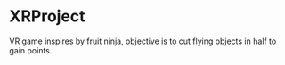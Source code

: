 # XRProject

VR game inspires by fruit ninja, objective is to cut flying objects in half to gain points.

